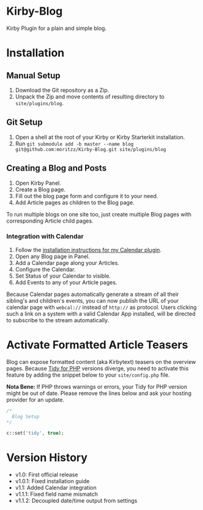 # Kirby-Blog

Kirby Plugin for a plain and simple blog.

# Installation

## Manual Setup

1. Download the Git repository as a Zip.
2. Unpack the Zip and move contents of resulting directory to `site/plugins/blog`.

## Git Setup

1. Open a shell at the root of your Kirby or Kirby Starterkit installation.
2. Run `git submodule add -b master --name blog git@github.com:moritzz/Kirby-Blog.git site/plugins/blog`

## Creating a Blog and Posts

1. Open Kirby Panel.
2. Create a Blog page.
3. Fill out the blog page form and configure it to your need.
4. Add Article pages as children to the Blog page.

To run multiple blogs on one site too, just create multiple Blog pages with corresponding Article child pages.

### Integration with Calendar

1. Follow the [installation instructions for my Calendar plugin](https://github.com/moritzz/Kirby-Calendar/blob/master/README.md).
2. Open any Blog page in Panel.
3. Add a Calendar page along your Articles.
4. Configure the Calendar.
5. Set Status of your Calendar to visible.
6. Add Events to any of your Article pages.

Because Calendar pages automatically generate a stream of all their sibling's and children's events, you can now publish the URL of your calendar page with `webcal://` instead of `http://` as protocol. Users clicking such a link on a system with a valid Calendar App installed, will be directed to subscribe to the stream automatically.

# Activate Formatted Article Teasers

Blog can expose formatted content (aka Kirbytext) teasers on the overview pages. Because [Tidy for PHP](http://php.net/manual/en/book.tidy.php) versions diverge, you need to activate this feature by adding the snippet below to your `site/config.php` file.

**Nota Bene:** If PHP throws warnings or errors, your Tidy for PHP version might be out of date. Please remove the lines below and ask your hosting provider for an update.

```php
/*
  Blog Setup
*/

c::set('tidy', true);
```

# Version History #

- v1.0: First official release
- v1.0.1: Fixed installation guide
- v1.1: Added Calendar integration
- v1.1.1: Fixed field name mismatch
- v1.1.2: Decoupled date/time output from settings
